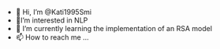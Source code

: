 - 👋 Hi, I’m @Kati1995Smi
- 💞️I’m interested in NLP
- 🌱 I’m currently learning the implementation of an RSA model
- 📫 How to reach me ...

<!---
Kati1995Smi/Kati1995Smi is a ✨ special ✨ repository because its `README.md` (this file) appears on your GitHub profile.
You can click the Preview link to take a look at your changes.
--->
